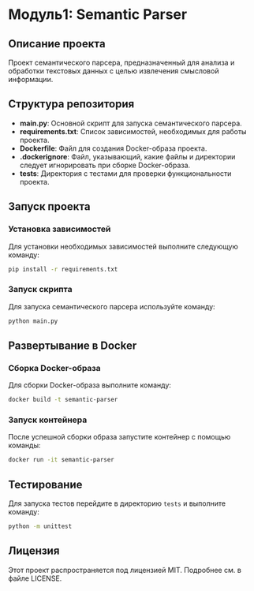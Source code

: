 # Модуль1: Semantic Parser

## Описание проекта

Проект семантического парсера, предназначенный для анализа и обработки текстовых данных с целью извлечения смысловой информации.

## Структура репозитория

- **main.py**: Основной скрипт для запуска семантического парсера.
- **requirements.txt**: Список зависимостей, необходимых для работы проекта.
- **Dockerfile**: Файл для создания Docker-образа проекта.
- **.dockerignore**: Файл, указывающий, какие файлы и директории следует игнорировать при сборке Docker-образа.
- **tests**: Директория с тестами для проверки функциональности проекта.

## Запуск проекта

### Установка зависимостей

Для установки необходимых зависимостей выполните следующую команду:

```bash
pip install -r requirements.txt
```

### Запуск скрипта

Для запуска семантического парсера используйте команду:

```bash
python main.py
```

## Развертывание в Docker

### Сборка Docker-образа

Для сборки Docker-образа выполните команду:

```bash
docker build -t semantic-parser 
```

### Запуск контейнера

После успешной сборки образа запустите контейнер с помощью команды:

```bash
docker run -it semantic-parser
```

## Тестирование

Для запуска тестов перейдите в директорию `tests` и выполните команду:

```bash
python -m unittest
```
## Лицензия

Этот проект распространяется под лицензией MIT. Подробнее см. в файле LICENSE.

